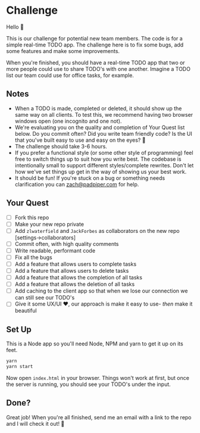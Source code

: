 # Challenge
Hello :wave:

This is our challenge for potential new team members. The code is for a simple real-time TODO app. The challenge here is to fix some bugs, add some features and make some improvements.

When you're finished, you should have a real-time TODO app that two or more people could use to share TODO's with one another. Imagine a TODO list our team could use for office tasks, for example.

## Notes
- When a TODO is made, completed or deleted, it should show up the same way on all clients. To test this, we recommend having two browser windows open (one incognito and one not).
- We're evaluating you on the quality and completion of Your Quest list below. Do you commit often? Did you write team friendly code? Is the UI that you've built easy to use and easy on the eyes? :eyes:
- The challenge should take 3-6 hours.
- If you prefer a functional style (or some other style of programming) feel free to switch things up to suit how you write best. The codebase is intentionally small to support different styles/complete rewrites. Don't let how we've set things up get in the way of showing us your best work.
- It should be fun! If you're stuck on a bug or something needs clarification you can <zach@padpiper.com> for help.

##  Your Quest
- [ ] Fork this repo
- [ ] Make your new repo private
- [ ] Add `zlwaterfield` and `JackForbes` as collaborators on the new repo [settings->collaborators]
- [ ] Commit often, with high quality comments
- [ ] Write readable, performant code
- [ ] Fix all the bugs
- [ ] Add a feature that allows users to complete tasks
- [ ] Add a feature that allows users to delete tasks
- [ ] Add a feature that allows the completion of all tasks
- [ ] Add a feature that allows the deletion of all tasks
- [ ] Add caching to the client app so that when we lose our connection we can still see our TODO's
- [ ] Give it some UX/UI :heart:, our approach is make it easy to use- _then_ make it beautiful

## Set Up
This is a Node app so you'll need Node, NPM and yarn to get it up on its feet.

```sh
yarn
yarn start
```

Now open `index.html` in your browser. Things won't work at first, but once the server is running, you should see your TODO's under the input.

## Done?
Great job! When you're all finished, send me an email with a link to the repo and I will check it out! 🙌
